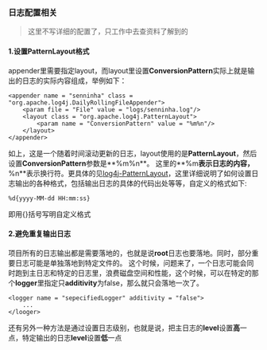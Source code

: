 ### 日志配置相关
> 这里不写详细的配置了，只工作中去查资料了解到的

#### 1.设置PatternLayout格式
appender里需要指定layout，而layout里设置**ConversionPattern**实际上就是输出的日志的实际内容组成，举例如下：
```
<appender name = "senninha" class = "org.apache.log4j.DailyRollingFileAppender">
	<param file = "File" value = "logs/senninha.log"/>
	<layout class = "org.apache.log4j.PatternLayout">
		<param name = "ConversionPattern" value = "%m%n"/>	
	</layout>
</appender>
```
如上，这是一个随着时间滚动更新的日志，layout使用的是**PatternLayout**，然后设置**ConversionPattern**参数是**%m%n**。
这里的**%m**表示日志的内容，**%n**表示换行符。更具体的见[log4j-PatternLayout](https://logging.apache.org/log4j/2.x/manual/layouts.html)，这里详细说明了如何设置日志输出的各种格式，包括输出日志的具体的代码出处等等，自定义的格式如下:
```
%d{yyyy-MM-dd HH:mm:ss}
```
即用{}括号写明自定义格式


#### 2.避免重复输出日志
项目所有的日志输出都是需要落地的，也就是说**root**日志也要落地。同时，部分重要日志可能是单独落地到特定文件的。
这个时候，问题来了，一个日志可能会同时跑到主日志和特定的日志里，浪费磁盘空间和性能，这个时候，可以在特定的那个**logger**里指定只**additivity**为false，那么就只会落地一次了。
```
<logger name = "sepecifiedLogger" additivity = "false">
	...
</looger>
```

还有另外一种方法是通过设置日志级别，也就是说，把主日志的**level**设置**高**一点，特定输出的日志**level**设置**低**一点
